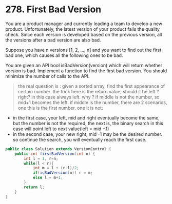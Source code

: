 # 278. First Bad Version

You are a product manager and currently leading a team to develop a new product. 
Unfortunately, the latest version of your product fails the quality check. Since each version is developed based on the previous version, all the versions after a bad version are also bad.

Suppose you have n versions [1, 2, ..., n] and you want to find out the first bad one, which causes all the following ones to be bad.

You are given an API bool isBadVersion(version) which will return whether version is bad. Implement a function to find the first bad version. You should minimize the number of calls to the API.


> the real question is : given a sorted array, find the first appearance of certain number.
> the trick here is the return value, should it be left ? right? in this case always left. why ?
> if middle is not the number, so mid+1 becomes the left.
> if middle is the number, there are 2 scenarios, one this is the first number. one it is not:
> 
*   in the first case, your left, mid  and right eventually become the same, but the number is not the required, the next is, the binary search in this case will point left to next value(left = mid +1)
*   in the second case, your new right, mid -1 may be the desired number. so continue the search, you will eventually reach the first case.


```java
public class Solution extends VersionControl {
    public int firstBadVersion(int n) {
        int l = 1, r=n;
        while(l < r){
            int m = l + (r-l)/2;
            if(isBadVersion(m)) r = m;
            else l = m+1;
        }
        return l;
    }
}
```
